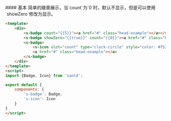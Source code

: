 <text lang="cn">
#### 基本
简单的徽章展示，当`count`为`0`时，默认不显示，但是可以使用`showZero`修改为显示。
</text>

```html
<template>
    <div>
        <s-badge count="{{5}}"><a href="#" class="head-example"></a></s-badge>
        <s-badge showZero="{{true}}" count="{{0}}"><a href="#" class="head-example"></a></s-badge>
        <s-badge>
            <s-icon slot="count" type="clock-circle" style="color: #f5222d;"></s-icon>
            <a href="#" class="head-example"></a>
        </s-badge>
    </div>
</template>
<script>
import {Badge, Icon} from 'santd';

export default {
    components: {
        's-badge': Badge,
        's-icon': Icon
    }
}
</script>
```
